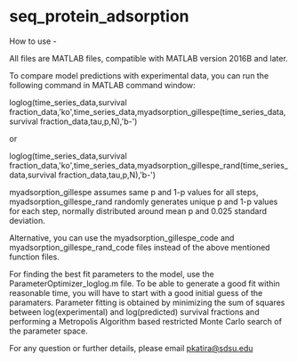 # seq_protein_adsorption

How to use - 

All files are MATLAB files, compatible with MATLAB version 2016B and later. 

To compare model predictions with experimental data, you can run the following command in MATLAB command window:

loglog(time_series_data,survival fraction_data,'ko',time_series_data,myadsorption_gillespe(time_series_data,survival fraction_data,tau,p,N),'b-')

or 

loglog(time_series_data,survival fraction_data,'ko',time_series_data,myadsorption_gillespe_rand(time_series_data,survival fraction_data,tau,p,N),'b-')

myadsorption_gillespe assumes same p and 1-p values for all steps, myadsorption_gillespe_rand randomly generates unique p and 1-p values for each step, normally distributed around mean p and 0.025 standard deviation. 

Alternative, you can use the myadsorption_gillespe_code and myadsorption_gillespe_rand_code files instead of the above mentioned function files. 

For finding the best fit parameters to the model, use the ParameterOptimizer_loglog.m file. To be able to generate a good fit within reasonable time, you will have to start with a good initial guess of the paramaters. Parameter fitting is obtained by minimizing the sum of squares between log(experimental) and log(predicted) survival fractions and performing a Metropolis Algorithm based restricted Monte Carlo search of the parameter space. 

For any question or further details, please email pkatira@sdsu.edu
